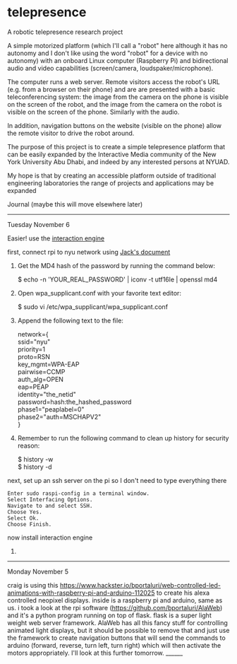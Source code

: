 # telepresence
A robotic telepresence research project


A simple motorized platform (which I'll call a "robot" here although it has no autonomy and I don't like using the word "robot" for a device with no autonomy) with an onboard Linux computer (Raspberry Pi) and bidirectional audio and video capabilities (screen/camera, loudspaker/microphone). 


The computer runs a web server. Remote visitors access the robot's URL (e.g. from a browser on their phone) and are are presented with a basic teleconferencing system: the image from the camera on the phone is visible on the screen of the robot, and the image from the camera on the robot is visible on the screen of the phone. Similarly with the audio. 


In addition, navigation buttons on the website (visible on the phone) allow the remote visitor to drive the robot around.


The purpose of this project is to create a simple telepresence platform that can be easily expanded by the Interactive Media community of the New York University Abu Dhabi, and indeed by any interested persons at NYUAD.


My hope is that by creating an accessible platform outside of traditional engineering laboratories the range of projects and applications may be expanded

Journal (maybe this will move elsewhere later)
______

Tuesday November 6

Easier! use the [interaction engine](https://github.com/nikmart/interaction-engine)

first, connect rpi to nyu network using [Jack's document](https://jackbdu.wordpress.com/2017/04/01/interactive-media-arts-capstone-technical-documentation/)  


1. Get the MD4 hash of the password by running the command below:  

    $ echo -n 'YOUR_REAL_PASSWORD' | iconv -t utf16le | openssl md4

1. Open wpa_supplicant.conf with your favorite text editor:

    $ sudo vi /etc/wpa_supplicant/wpa_supplicant.conf

1. Append the following text to the file:

    network={   
    ssid="nyu"   
    priority=1   
    proto=RSN   
    key_mgmt=WPA-EAP   
    pairwise=CCMP   
    auth_alg=OPEN   
    eap=PEAP   
    identity="the_netid"   
    password=hash:the_hashed_password   
    phase1="peaplabel=0"   
    phase2="auth=MSCHAPV2"   
    }  

1. Remember to run the following command to clean up history for security reason:

    $ history -w    
    $ history -d    



next, set up an ssh server on the pi so I don't need to type everything there

    Enter sudo raspi-config in a terminal window.  
    Select Interfacing Options.  
    Navigate to and select SSH.  
    Choose Yes.  
    Select Ok.  
    Choose Finish.  

now install interaction engine

1. 


______

Monday November 5

craig is using this
https://www.hackster.io/bportaluri/web-controlled-led-animations-with-raspberry-pi-and-arduino-112025
to create his alexa controlled neopixel displays. inside is a raspberry pi and
arduino, same as us. i took a look at the rpi software
(https://github.com/bportaluri/AlaWeb) and it's a python program running on
top of flask. flask is a super light weight web server framework. AlaWeb has
all this fancy stuff for controlling animated light displays, but it should be
possible to remove that and just use the framework to create navigation
buttons that will send the commands to arduino (forward, reverse, turn left,
turn right) which will then activate the motors appropriately. I'll look at
this further tomorrow.  ______
